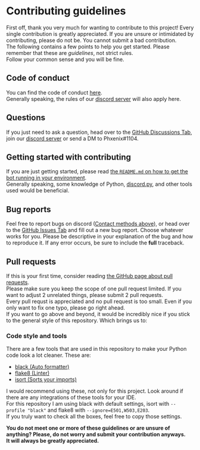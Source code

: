 # Contributing guidelines

First off, thank you very much for wanting to contribute to this project! Every single contribution is greatly appreciated.
If you are unsure or intimidated by contributing, please do not be. You cannot submit a bad contribution.  
The following contains a few points to help you get started. Please remember that these are *guidelines*, not strict rules.  
Follow your common sense and you will be fine.  

## Code of conduct

You can find the code of conduct [here](https://github.com/SSBUTrainingGrounds/Tabuu-3.0/blob/main/.github/CODE_OF_CONDUCT.md).  
Generally speaking, the rules of our [discord server](https://discord.gg/ssbutg) will also apply here.  

## Questions

If you just need to ask a question, head over to the [GitHub Discussions Tab](https://github.com/SSBUTrainingGrounds/Tabuu-3.0/discussions), join our [discord server](https://discord.gg/ssbutg) or send a DM to Phxenix#1104.  

## Getting started with contributing

If you are just getting started, please read [the `README.md` on how to get the bot running in your environment](https://github.com/SSBUTrainingGrounds/Tabuu-3.0#running-the-bot).  
Generally speaking, some knowledge of Python, [discord.py](https://github.com/Rapptz/discord.py), and other tools used would be beneficial.

## Bug reports

Feel free to report bugs on discord ([Contact methods above](https://github.com/SSBUTrainingGrounds/Tabuu-3.0/blob/main/.github/CONTRIBUTING.md#questions)), or head over to the [GitHub Issues Tab](https://github.com/SSBUTrainingGrounds/Tabuu-3.0/Tabuu-3.0/issues) and fill out a new bug report.
Choose whatever works for you. Please be descriptive in your explanation of the bug and how to reproduce it. If any error occurs, be sure to include the **full** traceback.

## Pull requests

If this is your first time, consider reading [the GitHub page about pull requests](https://docs.github.com/en/pull-requests/collaborating-with-pull-requests/proposing-changes-to-your-work-with-pull-requests/about-pull-requests).  
Please make sure you keep the scope of one pull request limited. If you want to adjust 2 unrelated things, please submit 2 pull requests.  
Every pull requst is appreciated and no pull request is too small. Even if you only want to fix one typo, please go right ahead.  
If you want to go above and beyond, it would be incredibly nice if you stick to the general style of this repository. Which brings us to:

### Code style and tools

There are a few tools that are used in this repository to make your Python code look a lot cleaner. These are:  

- [black (Auto formatter)](https://github.com/psf/black)
- [flake8 (Linter)](https://github.com/PyCQA/flake8)
- [isort (Sorts your imports)](https://github.com/PyCQA/isort)

I would recommend using these, not only for this project. Look around if there are any integrations of these tools for your IDE.  
For this repository I am using black with default settings, isort with `--profile "black"` and flake8 with `--ignore=E501,W503,E203`.  
If you truly want to check all the boxes, feel free to copy those settings.  

**You do not meet one or more of these guidelines or are unsure of anything? Please, do not worry and submit your contribution anyways.  
It will always be greatly appreciated.**  
